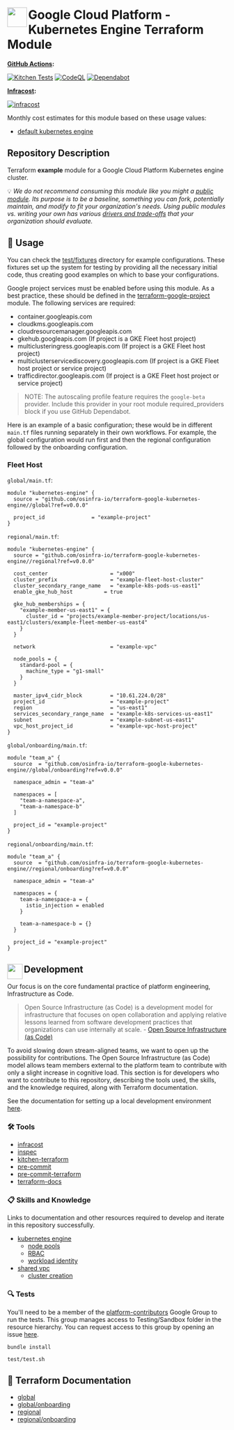 # <img align="left" width="45" height="45" src="https://github.com/osinfra-io/terraform-google-kubernetes-engine/assets/1610100/38c94ec5-3cef-4716-9744-791d4df598ba"> Google Cloud Platform - Kubernetes Engine Terraform Module

**[GitHub Actions](https://github.com/osinfra-io/terraform-google-kubernetes-engine/actions):**

[![Kitchen Tests](https://github.com/osinfra-io/terraform-google-kubernetes-engine/actions/workflows/kitchen.yml/badge.svg)](https://github.com/osinfra-io/terraform-google-kubernetes-engine/actions/workflows/kitchen.yml) [![CodeQL](https://github.com/osinfra-io/terraform-google-kubernetes-engine/actions/workflows/github-code-scanning/codeql/badge.svg)](https://github.com/osinfra-io/terraform-google-kubernetes-engine/actions/workflows/github-code-scanning/codeql) [![Dependabot](https://github.com/osinfra-io/terraform-google-kubernetes-engine/actions/workflows/dependabot.yml/badge.svg)](https://github.com/osinfra-io/terraform-google-kubernetes-engine/actions/workflows/dependabot.yml)

**[Infracost](https://www.infracost.io):**

[![infracost](https://img.shields.io/endpoint?label=default_kubernetes_engine&url=https://dashboard.api.infracost.io/shields/json/cbeecfe3-576f-4553-984c-e451a575ee47/repos/b4d909ac-2f7e-4c12-92c9-fe6759755494/branch/a863d75f-3eaa-49c4-a28b-2de0e18da95d/default_kubernetes_engine)](https://dashboard.infracost.io/org/osinfra-io/repos/b4d909ac-2f7e-4c12-92c9-fe6759755494?tab=settings)

Monthly cost estimates for this module based on these usage values:

- [default kubernetes engine](test/fixtures/default_kubernetes_engine/infracost-usage.yml)

## Repository Description

Terraform **example** module for a Google Cloud Platform Kubernetes engine cluster.

💡 *We do not recommend consuming this module like you might a [public module](https://registry.terraform.io/browse/modules). Its purpose is to be a baseline, something you can fork, potentially maintain, and modify to fit your organization's needs. Using public modules vs. writing your own has various [drivers and trade-offs](https://docs.osinfra.io/fundamentals/architecture-decision-records/adr-0003) that your organization should evaluate.*

## 🔩 Usage

You can check the [test/fixtures](test/fixtures/) directory for example configurations. These fixtures set up the system for testing by providing all the necessary initial code, thus creating good examples on which to base your configurations.

Google project services must be enabled before using this module. As a best practice, these should be defined in the [terraform-google-project](https://github.com/osinfra-io/terraform-google-project) module. The following services are required:

- container.googleapis.com
- cloudkms.googleapis.com
- cloudresourcemanager.googleapis.com
- gkehub.googleapis.com (If project is a GKE Fleet host project)
- multiclusteringress.googleapis.com (If project is a GKE Fleet host project)
- multiclusterservicediscovery.googleapis.com (If project is a GKE Fleet host project or service project)
- trafficdirector.googleapis.com (If project is a GKE Fleet host project or service project)

> NOTE: The autoscaling profile feature requires the `google-beta` provider.
> Include this provider in your root module required_providers block if you use GitHub Dependabot.

Here is an example of a basic configuration; these would be in different `main.tf` files running separately in their own workflows. For example, the global configuration would run first  and then the regional configuration followed by the onboarding configuration.

### Fleet Host

`global/main.tf`:

```hcl
module "kubernetes-engine" {
  source = "github.com/osinfra-io/terraform-google-kubernetes-engine//global?ref=v0.0.0"

  project_id               = "example-project"
}
```

`regional/main.tf`:

```hcl
module "kubernetes-engine" {
  source = "github.com/osinfra-io/terraform-google-kubernetes-engine//regional?ref=v0.0.0"

  cost_center                    = "x000"
  cluster_prefix                 = "example-fleet-host-cluster"
  cluster_secondary_range_name   = "example-k8s-pods-us-east1"
  enable_gke_hub_host          = true

  gke_hub_memberships = {
    "example-member-us-east1" = {
      cluster_id = "projects/example-member-project/locations/us-east1/clusters/example-fleet-member-us-east4"
    }
  }

  network                        = "example-vpc"

  node_pools = {
    standard-pool = {
      machine_type = "g1-small"
    }
  }

  master_ipv4_cidr_block         = "10.61.224.0/28"
  project_id                     = "example-project"
  region                         = "us-east1"
  services_secondary_range_name  = "example-k8s-services-us-east1"
  subnet                         = "example-subnet-us-east1"
  vpc_host_project_id            = "example-vpc-host-project"
}
```

`global/onboarding/main.tf`:

```hcl
module "team_a" {
  source  = "github.com/osinfra-io/terraform-google-kubernetes-engine//global/onboarding?ref=v0.0.0"

  namespace_admin = "team-a"

  namespaces = [
    "team-a-namespace-a",
    "team-a-namespace-b"
  ]

  project_id = "example-project"
}
```

`regional/onboarding/main.tf`:

```hcl
module "team_a" {
  source  = "github.com/osinfra-io/terraform-google-kubernetes-engine//regional/onboarding?ref=v0.0.0"

  namespace_admin = "team-a"

  namespaces = {
    team-a-namespace-a = {
      istio_injection = enabled
    }

    team-a-namespace-b = {}
  }

  project_id = "example-project"
}
```

## <img align="left" width="35" height="35" src="https://github.com/osinfra-io/github-organization-management/assets/1610100/39d6ae3b-ccc2-42db-92f1-276a5bc54e65"> Development

Our focus is on the core fundamental practice of platform engineering, Infrastructure as Code.

>Open Source Infrastructure (as Code) is a development model for infrastructure that focuses on open collaboration and applying relative lessons learned from software development practices that organizations can use internally at scale. - [Open Source Infrastructure (as Code)](https://www.osinfra.io)

To avoid slowing down stream-aligned teams, we want to open up the possibility for contributions. The Open Source Infrastructure (as Code) model allows team members external to the platform team to contribute with only a slight increase in cognitive load. This section is for developers who want to contribute to this repository, describing the tools used, the skills, and the knowledge required, along with Terraform documentation.

See the documentation for setting up a local development environment [here](https://docs.osinfra.io/fundamentals/development-setup).

### 🛠️ Tools

- [infracost](https://github.com/infracost/infracost)
- [inspec](https://github.com/inspec/inspec)
- [kitchen-terraform](https://github.com/newcontext-oss/kitchen-terraform)
- [pre-commit](https://github.com/pre-commit/pre-commit)
- [pre-commit-terraform](https://github.com/antonbabenko/pre-commit-terraform)
- [terraform-docs](https://github.com/terraform-docs/terraform-docs)

### 📋 Skills and Knowledge

Links to documentation and other resources required to develop and iterate in this repository successfully.

- [kubernetes engine](https://cloud.google.com/kubernetes-engine/docs)
  - [node pools](https://cloud.google.com/kubernetes-engine/docs/concepts/node-pools)
  - [RBAC](https://cloud.google.com/kubernetes-engine/docs/how-to/role-based-access-control)
  - [workload identity](https://cloud.google.com/kubernetes-engine/docs/how-to/workload-identity)
- [shared vpc](https://cloud.google.com/vpc/docs/shared-vpc)
  - [cluster creation](https://cloud.google.com/kubernetes-engine/docs/how-to/cluster-shared-vpc)

### 🔍 Tests

You'll need to be a member of the [platform-contributors](https://groups.google.com/a/osinfra.io/g/platform-contributors) Google Group to run the tests. This group manages access to Testing/Sandbox folder in the resource hierarchy. You can request access to this group by opening an issue [here](https://github.com/osinfra-io/google-cloud-hierarchy/issues/new?assignees=&labels=enhancement&projects=&template=add-update-identity-group.yml&title=Add+or+update+identity+group).

```none
bundle install
```

```none
test/test.sh
```

## 📓 Terraform Documentation

- [global](global/README.md)
- [global/onboarding](global/onboarding/README.md)
- [regional](regional/README.md)
- [regional/onboarding](regional/onboarding/README.md)
